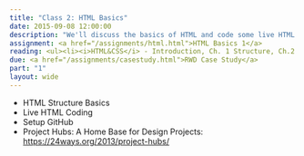 ```yaml
---
title: "Class 2: HTML Basics"
date: 2015-09-08 12:00:00
description: "We'll discuss the basics of HTML and code some live HTML in class.  We'll also set up GitHub accounts and version control for future assignments."
assignment: <a href="/assignments/html.html">HTML Basics 1</a>
reading: <ul><li><i>HTML&CSS</i> - Introduction, Ch. 1 Structure, Ch.2 Text, Ch. 18 Process & Design (out of order)</li><li><i>Responsive Web Design</i> - Ch. 1 Our Responsive Web</li><li><a href="http://readwrite.com/2013/09/30/understanding-github-a-journey-for-beginners-part-1">GitHub for Beginners</a></li><li><a href="http://karenmcgrane.com/2014/01/13/the-mobile-content-mandate/">The Mobile Content Mandate (Video) by Karen McGrane)</a></li></ul>
due: <a href="/assignments/casestudy.html">RWD Case Study</a>
part: "1"
layout: wide
---
```


* HTML Structure Basics
* Live HTML Coding
* Setup GitHub
* Project Hubs: A Home Base for Design Projects: https://24ways.org/2013/project-hubs/